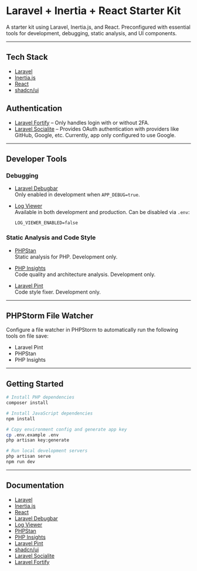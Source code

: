 # Laravel + Inertia + React Starter Kit

A starter kit using Laravel, Inertia.js, and React. Preconfigured with essential tools for development, debugging,
static analysis, and UI components.

---

## Tech Stack

- [Laravel](https://laravel.com/)
- [Inertia.js](https://inertiajs.com/)
- [React](https://react.dev/)
- [shadcn/ui](https://ui.shadcn.com/)

## Authentication

- [Laravel Fortify](https://laravel.com/docs/12.x/fortify#main-content) – Only handles login with or without 2FA.
- [Laravel Socialite](https://laravel.com/docs/12.x/socialite#main-content) – Provides OAuth authentication with
  providers like GitHub, Google, etc. Currently, app only configured to use Google.

---

## Developer Tools

### Debugging

- [Laravel Debugbar](https://laraveldebugbar.com/)  
  Only enabled in development when `APP_DEBUG=true`.

- [Log Viewer](https://log-viewer.opcodes.io/)  
  Available in both development and production. Can be disabled via `.env`:

  ```env
  LOG_VIEWER_ENABLED=false

### Static Analysis and Code Style

- [PHPStan](https://phpstan.org/)  
  Static analysis for PHP. Development only.

- [PHP Insights](https://github.com/nunomaduro/phpinsights)  
  Code quality and architecture analysis. Development only.

- [Laravel Pint](https://laravel.com/docs/12.x/pint)  
  Code style fixer. Development only.

---

## PHPStorm File Watcher

Configure a file watcher in PHPStorm to automatically run the following tools on file save:

- Laravel Pint
- PHPStan
- PHP Insights

---

## Getting Started

```bash
# Install PHP dependencies
composer install

# Install JavaScript dependencies
npm install

# Copy environment config and generate app key
cp .env.example .env
php artisan key:generate

# Run local development servers
php artisan serve
npm run dev
```

---

## Documentation

- [Laravel](https://laravel.com/)
- [Inertia.js](https://inertiajs.com/)
- [React](https://react.dev/)
- [Laravel Debugbar](https://laraveldebugbar.com/)
- [Log Viewer](https://log-viewer.opcodes.io/)
- [PHPStan](https://phpstan.org/)
- [PHP Insights](https://github.com/nunomaduro/phpinsights)
- [Laravel Pint](https://laravel.com/docs/12.x/pint)
- [shadcn/ui](https://ui.shadcn.com/)
- [Laravel Socialite](https://laravel.com/docs/12.x/socialite#main-content)
- [Laravel Fortify](https://laravel.com/docs/12.x/fortify#main-content)
